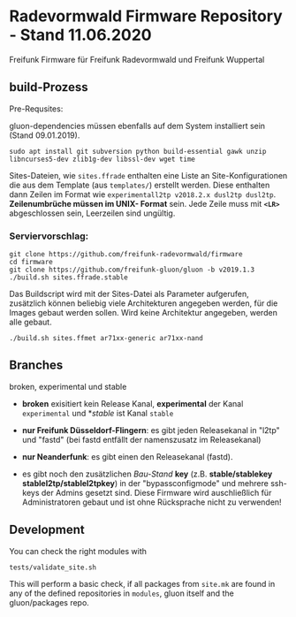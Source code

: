 # Radevormwald Firmware Repository - Stand 11.06.2020

Freifunk Firmware für Freifunk Radevormwald und Freifunk Wuppertal 

## build-Prozess


Pre-Requsites:

gluon-dependencies müssen ebenfalls auf dem System installiert sein (Stand 09.01.2019).

```sudo apt install git subversion python build-essential gawk unzip libncurses5-dev zlib1g-dev libssl-dev wget time```


Sites-Dateien, wie `sites.ffrade` enthalten eine Liste an Site-Konfigurationen die aus dem Template (aus `templates/`) erstellt werden.
Diese enthalten dann Zeilen im Format wie `experimentall2tp v2018.2.x dusl2tp dusl2tp`.
**Zeilenumbrüche müssen im UNIX- Format** sein. Jede Zeile muss mit **`<LR>`** abgeschlossen sein,  Leerzeilen sind ungültig.

### Serviervorschlag:


```
git clone https://github.com/freifunk-radevormwald/firmware
cd firmware
git clone https://github.com/freifunk-gluon/gluon -b v2019.1.3
./build.sh sites.ffrade.stable
```


Das Buildscript wird mit der Sites-Datei als Parameter aufgerufen, zusätzlich können beliebig viele Architekturen angegeben werden, für die Images gebaut werden sollen. Wird keine Architektur angegeben, werden alle gebaut.

`./build.sh sites.ffmet ar71xx-generic ar71xx-nand`



## Branches
broken, experimental und stable 

- **broken** exisitiert kein Release Kanal, **experimental** der Kanal `experimental` und **stable* ist Kanal `stable`
- **nur Freifunk Düsseldorf-Flingern**: es gibt jeden Releasekanal in "l2tp" und "fastd" (bei fastd entfällt der namenszusatz im Releasekanal)
- **nur Neanderfunk**: es gibt einen den Releasekanal (fastd).

- es gibt noch den zusätzlichen _Bau-Stand_ **key** (z.B. **stable/stablekey stablel2tp/stablel2tpkey**) in der "bypassconfigmode" und mehrere ssh-keys der Admins gesetzt sind. Diese Firmware wird auschließlich für Administratoren gebaut und ist ohne Rücksprache nicht zu verwenden!



## Development

You can check the right modules with

    tests/validate_site.sh

This will perform a basic check, if all packages from `site.mk` are found in any of the defined repositories in `modules`, gluon itself and the gluon/packages repo.
